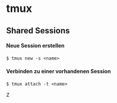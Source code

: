 # tmux

## Shared Sessions

#### Neue Session erstellen
```
$ tmux new -s <name>
```

#### Verbinden zu einer vorhandenen Session
```
$ tmux attach -t <name>
```


<kbd>Z</kbd>
